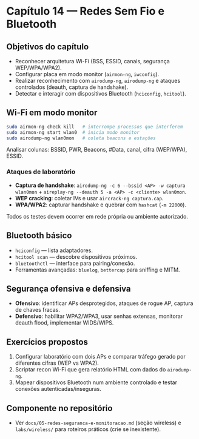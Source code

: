 # Capítulo 14 — Redes Sem Fio e Bluetooth

## Objetivos do capítulo
- Reconhecer arquitetura Wi-Fi (BSS, ESSID, canais, segurança WEP/WPA/WPA2).
- Configurar placa em modo monitor (`airmon-ng`, `iwconfig`).
- Realizar reconhecimento com `airodump-ng`, `airodump-ng` e ataques controlados (deauth, captura de handshake).
- Detectar e interagir com dispositivos Bluetooth (`hciconfig`, `hcitool`).

## Wi-Fi em modo monitor
```bash
sudo airmon-ng check kill   # interrompe processos que interferem
sudo airmon-ng start wlan0  # inicia modo monitor
sudo airodump-ng wlan0mon   # coleta beacons e estações
```
Analisar colunas: BSSID, PWR, Beacons, #Data, canal, cifra (WEP/WPA), ESSID.

### Ataques de laboratório
- **Captura de handshake**: `airodump-ng -c 6 --bssid <AP> -w captura wlan0mon` + `aireplay-ng --deauth 5 -a <AP> -c <cliente> wlan0mon`.
- **WEP cracking**: coletar IVs e usar `aircrack-ng captura.cap`.
- **WPA/WPA2**: capturar handshake e quebrar com `hashcat` (`-m 22000`).

Todos os testes devem ocorrer em rede própria ou ambiente autorizado.

## Bluetooth básico
- `hciconfig` — lista adaptadores.
- `hcitool scan` — descobre dispositivos próximos.
- `bluetoothctl` — interface para pairing/conexão.
- Ferramentas avançadas: `bluelog`, `bettercap` para sniffing e MITM.

## Segurança ofensiva e defensiva
- **Ofensivo**: identificar APs desprotegidos, ataques de rogue AP, captura de chaves fracas.
- **Defensivo**: habilitar WPA2/WPA3, usar senhas extensas, monitorar deauth flood, implementar WIDS/WIPS.

## Exercícios propostos
1. Configurar laboratório com dois APs e comparar tráfego gerado por diferentes cifras (WEP vs WPA2).
2. Scriptar recon Wi-Fi que gera relatório HTML com dados do `airodump-ng`.
3. Mapear dispositivos Bluetooth num ambiente controlado e testar conexões autenticadas/inseguras.

## Componente no repositório
- Ver `docs/05-redes-seguranca-e-monitoracao.md` (seção wireless) e `labs/wireless/` para roteiros práticos (crie se inexistente).
